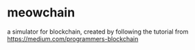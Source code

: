 # meowchain

a simulator for blockchain, created by following the tutorial from https://medium.com/programmers-blockchain
